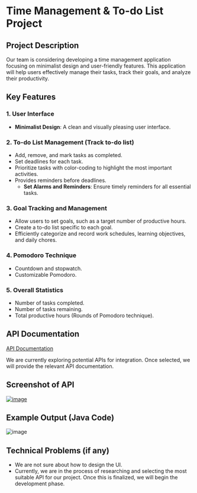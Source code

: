 # Time Management & To-do List Project

## Project Description
Our team is considering developing a time management application focusing on minimalist design and user-friendly features. This application will help users effectively manage their tasks, track their goals, and analyze their productivity.

## Key Features

### 1. User Interface 
* **Minimalist Design**: A clean and visually pleasing user interface.

### 2. To-do List Management (Track to-do list)
* Add, remove, and mark tasks as completed.
* Set deadlines for each task.
* Prioritize tasks with color-coding to highlight the most important activities.
* Provides reminders before deadlines.
    * **Set Alarms and Reminders**: Ensure timely reminders for all essential tasks.

### 3. Goal Tracking and Management
* Allow users to set goals, such as a target number of productive hours.
* Create a to-do list specific to each goal.
* Efficiently categorize and record work schedules, learning objectives, and daily chores.

### 4. Pomodoro Technique
* Countdown and stopwatch.
* Customizable Pomodoro.

### 5. Overall Statistics
* Number of tasks completed.
* Number of tasks remaining.
* Total productive hours (Rounds of Pomodoro technique).

## API Documentation
[API Documentation](https://developer.todoist.com/rest/v2/?shell#overview)

We are currently exploring potential APIs for integration. Once selected, we will provide the relevant API documentation.

## Screenshot of API
[![image](https://github.com/ximing21/207-Group/assets/66059161/63f91c8f-d78b-47ec-b403-13771541f85e)](https://developer.todoist.com/rest/v2/?shell#overview)


## Example Output (Java Code)
![image](https://github.com/ximing21/207-Group/assets/66059161/c2f7dd8b-3f7d-4eb4-8929-dd0edf754fb6)


## Technical Problems (if any)
* We are not sure about how to design the UI.
* Currently, we are in the process of researching and selecting the most suitable API for our project. Once this is finalized, we will begin the development phase.
